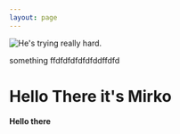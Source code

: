 ```yaml
---
layout: page
---
```

![He's trying really hard.](https://i.ibb.co/v1GhCFW/social-collaps.png])

something
ffdfdfdfdfdfddffdfd
# Hello There it's Mirko 
**Hello there**

